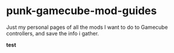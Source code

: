 # punk-gamecube-mod-guides
Just my personal pages of all the mods I want to do to Gamecube controllers, and save the info i gather.


**test**
